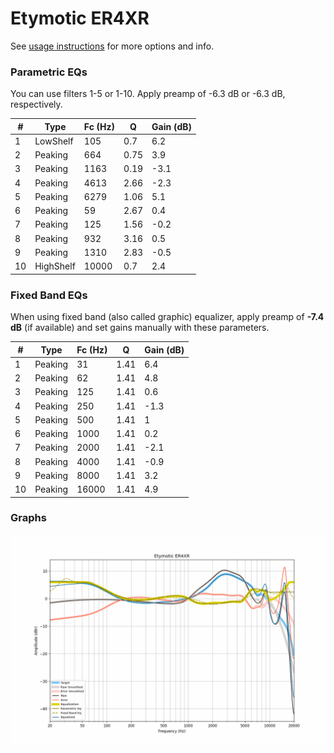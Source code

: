 # Etymotic ER4XR
See [usage instructions](https://github.com/jaakkopasanen/AutoEq#usage) for more options and info.

### Parametric EQs
You can use filters 1-5 or 1-10. Apply preamp of -6.3 dB or -6.3 dB, respectively.

|   # | Type      |   Fc (Hz) |    Q |   Gain (dB) |
|-----|-----------|-----------|------|-------------|
|   1 | LowShelf  |       105 | 0.7  |         6.2 |
|   2 | Peaking   |       664 | 0.75 |         3.9 |
|   3 | Peaking   |      1163 | 0.19 |        -3.1 |
|   4 | Peaking   |      4613 | 2.66 |        -2.3 |
|   5 | Peaking   |      6279 | 1.06 |         5.1 |
|   6 | Peaking   |        59 | 2.67 |         0.4 |
|   7 | Peaking   |       125 | 1.56 |        -0.2 |
|   8 | Peaking   |       932 | 3.16 |         0.5 |
|   9 | Peaking   |      1310 | 2.83 |        -0.5 |
|  10 | HighShelf |     10000 | 0.7  |         2.4 |

### Fixed Band EQs
When using fixed band (also called graphic) equalizer, apply preamp of **-7.4 dB** (if available) and set gains manually with these parameters.

|   # | Type    |   Fc (Hz) |    Q |   Gain (dB) |
|-----|---------|-----------|------|-------------|
|   1 | Peaking |        31 | 1.41 |         6.4 |
|   2 | Peaking |        62 | 1.41 |         4.8 |
|   3 | Peaking |       125 | 1.41 |         0.6 |
|   4 | Peaking |       250 | 1.41 |        -1.3 |
|   5 | Peaking |       500 | 1.41 |         1   |
|   6 | Peaking |      1000 | 1.41 |         0.2 |
|   7 | Peaking |      2000 | 1.41 |        -2.1 |
|   8 | Peaking |      4000 | 1.41 |        -0.9 |
|   9 | Peaking |      8000 | 1.41 |         3.2 |
|  10 | Peaking |     16000 | 1.41 |         4.9 |

### Graphs
![](./Etymotic%20ER4XR.png)

